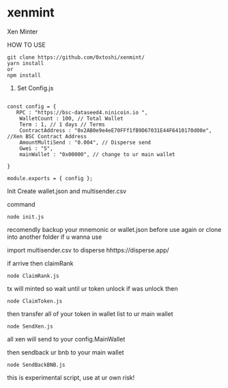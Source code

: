 # xenmint
Xen Minter

HOW TO USE

```
git clone https://github.com/0xtoshi/xenmint/
yarn install
or 
npm install
```

1. Set Config.js 

```JS

const config = {
   RPC : "https://bsc-dataseed4.ninicoin.io	",
    WalletCount : 100, // Total Wallet
    Term : 1, // 1 days // Terms
    ContractAddress : "0x2AB0e9e4eE70FFf1fB9D67031E44F6410170d00e", //Xen BSC Contract Address
    AmountMultiSend : "0.004", // Disperse send
    Gwei : "5",
    mainWallet : "0x00000", // change to ur main wallet 
    
}

module.exports = { config };

```


Init Create wallet.json and multisender.csv

command
```
node init.js
```
recomendly backup your mnemonic or wallet.json before use again or clone into another folder if u wanna use


import multisender.csv to disperse
hhttps://disperse.app/

if arrive then claimRank

```
node ClaimRank.js
```
tx will minted so wait until ur token unlock
if was unlock then

```
node ClaimToken.js
```

then transfer all of your token in wallet list to ur main wallet

```
node SendXen.js
```
all xen will send to your config.MainWallet

then sendback ur bnb to your main wallet

```
node SendBackBNB.js
```

this is experimental script, use at ur own risk!



